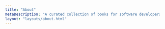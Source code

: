 ```yaml
---
title: "About"
metaDescription: "A curated collection of books for software developers and technologists."
layout: "layouts/about.html"
---
```



